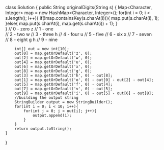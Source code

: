 class Solution {
    public String originalDigits(String s) {
        Map<Character, Integer> map = new HashMap<Character, Integer>();
        for(int i = 0; i < s.length(); i++){
            if(!map.containsKey(s.charAt(i))){
                map.put(s.charAt(i), 1);
            }else{
                map.put(s.charAt(i), map.get(s.charAt(i)) + 1);
            }            
        }
        // 0 - zero     z
        // 1 - one      
        // 2 - two      w
        // 3 - three      h
        // 4 - four     u
        // 5 - five
        // 6 - six      x
        // 7 - seven    
        // 8 - eight    g h
        // 9 - nine
        
        int[] out = new int[10];
        out[0] = map.getOrDefault('z', 0);
        out[2] = map.getOrDefault('w', 0);
        out[4] = map.getOrDefault('u', 0);
        out[6] = map.getOrDefault('x', 0);
        out[8] = map.getOrDefault('g', 0);
        out[3] = map.getOrDefault('h', 0) - out[8];
        out[1] = map.getOrDefault('o', 0) - out[0] - out[2] - out[4];
        out[5] = map.getOrDefault('f', 0) - out[4];
        out[7] = map.getOrDefault('v', 0) - out[5];
        out[9] = map.getOrDefault('i', 0) - out[5] - out[6] - out[8];
        //building the output string
        StringBuilder output = new StringBuilder();
        for(int i = 0; i < 10; i++){
            for(int j = 0; j < out[i]; j++){
                output.append(i);
            }
        }
        return output.toString();
    }
}